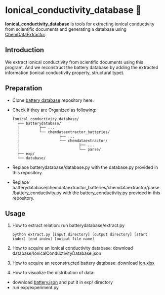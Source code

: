 # Ionical_conductivity_database 🔋
  **Ionical_conductivity_database** is tools for extracting ionical conductivity from scientific documents and generating a database using [ChemDataExtractor](https://github.com/CambridgeMolecularEngineering/chemdataextractor2).
  
## Introduction
  We extract ionical conductivity from scientific documents using this program.
  And we reconstruct the battery database by adding the extracted information (ionical conductivity property, structural type).
  
## Preparation
  - Clone [battery database](https://github.com/ShuHuang/batterydatabase) repository here.
  
  - Check if they are Organized as following:
    ```
    Ionical_conductivity_database/
      ├── batterydatabase/
      |         ├── ...
      |         └── chemdataextractor_batteries/
      |                  ├── ...
      |                  └── chemdataextractor/
      |                           ├── ...
      |                           └── parse/
      ├── exp/
      └── database/
    ```
    
  - Replace batterydatabase/database.py with the database.py provided in this repository.
  - Replace batterydatabase/chemdataextractor_batteries/chemdataextractor/parse/battery_conductivity.py with the battery_conductivity.py provided in this repository.


## Usage
 1. How to extract relation: run batterydatabase/extract.py
     ```
     python extract.py [input directory] [output directory] [start index] [end index] [output file name]
     ```

 2. How to acquire an ionical conductivity database: download database/IonicalConductivityDatabase.json


 3. How to acquire an reconstructed battery database: download [ion.xlsx](https://docs.google.com/spreadsheets/d/1-PSomuy72Uuq60BRBLPKHGbQ0gNBosEz/edit?usp=sharing&ouid=100763551141257878367&rtpof=true&sd=true)


 4. How to visualize the distribution of data: 
   - download [battery.json](https://drive.google.com/file/d/1uGynZkAmpc1oD6DebRfXC0EKX3VFIDEB/view?usp=sharing) and put it in exp/ directory
   - run exp/experiment.py
